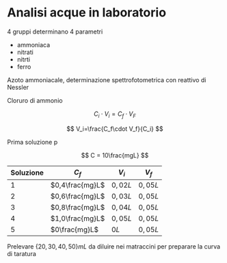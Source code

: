 # Analisi acque  in laboratorio

4 gruppi determinano 4 parametri

* ammoniaca
* nitrati
* nitrti
* ferro


Azoto ammoniacale, determinazione spettrofotometrica con reattivo di Nessler

Cloruro di ammonio


$$
C_i\cdot V_i = C_f \cdot V_F
$$

$$
V_i=\frac{C_f\cdot V_f}{C_i}
$$

Prima soluzione p

$$
C = 10\frac{mgL}
$$

|Soluzione|$C_f$|$V_i$|$V_f$|
|---|---|---|---|
|1|$0,4\frac{mg}L$|$0,02L$|$0,05L$
|2|$0,6\frac{mg}L$|$0,03L$|$0,05L$
|3|$0,8\frac{mg}L$|$0,04L$|$0,05L$
|4|$1,0\frac{mg}L$|$0,05L$|$0,05L$
|5|$0\frac{mg}L$|$0L$|$0,05L$

Prelevare $\{20,30,40,50\}mL$ da diluire nei matraccini per preparare la curva di taratura
<!--stackedit_data:
eyJoaXN0b3J5IjpbLTE5MTEwOTA0NjAsMTM2OTU2MzI4Miw0OD
UzODEyMDgsNjQ2NDMyOTM4XX0=
-->
